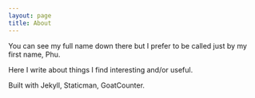 ```yaml
---
layout: page
title: About
---
```


You can see my full name down there but I prefer to be called just by my first name, Phu.

Here I write about things I find interesting and/or useful.

Built with Jekyll, Staticman, GoatCounter.
